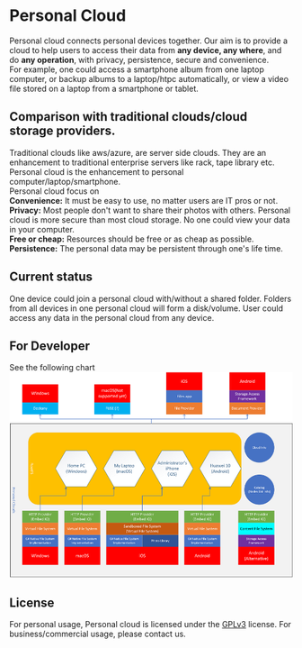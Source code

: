 # Personal Cloud
Personal cloud connects personal devices together. Our aim is to provide a cloud to help users to access their data from **any device, any where**, and do **any operation**, with privacy, persistence, secure and convenience.   
For example, one could access a smartphone album from one laptop computer, or backup albums to a laptop/htpc automatically, or view a video file stored on a laptop from a smartphone or tablet.       

## Comparison with traditional clouds/cloud storage providers.
Traditional clouds like aws/azure, are server side clouds. They are an enhancement to traditional enterprise servers like rack, tape library etc.  Personal cloud is the enhancement to personal computer/laptop/smartphone.  
Personal cloud focus on  
**Convenience:** It must be easy to use, no matter users are IT pros or not.  
**Privacy:** Most people don't want to share their photos with others. Personal cloud is more secure than most cloud storage. No one could view your data in your computer.  
**Free or cheap:** Resources should be free or as cheap as possible.  
**Persistence:** The personal data may be persistent through one's life time.


## Current status
One device could join a personal cloud with/without a shared folder. Folders from all devices in one personal cloud will form a disk/volume. User could access any data in the personal cloud from any device.  

## For Developer
See the following chart
![Architecture](https://github.com/Personal-Cloud/PersonalCloud/raw/master/docs/Desc.png "Architecture")


## License
For personal usage, Personal cloud is licensed under the [GPLv3](https://raw.githubusercontent.com/Personal-Cloud/PersonalCloud/master/LICENSE "GPLv3")  license. For business/commercial usage, please contact us.


